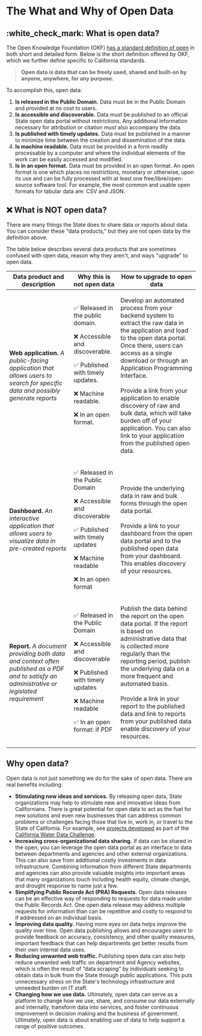 # The What and Why of Open Data

## :white\_check\_mark: What is open data?

The Open Knowledge Foundation (OKF) [has a standard definition of open](https://opendefinition.org/od/2.1/en/) in both short and detailed form. Below is the short definition offered by OKF, which we further define specific to California standards.

> **Open data is data that can be freely used, shared and built-on by anyone, anywhere, for any purpose.**

To accomplish this, open data:

1. **Is released in the Public Domain.** Data must be in the Public Domain and provided at no cost to users.
2. **Is accessible and discoverable.** Data must be published to an official State open data portal without restrictions. Any additional information necessary for attribution or citation _must_ also accompany the data.
3. **Is published with timely updates.** Data must be published in a manner to minimize time between the creation and dissemination of the data.
4. **Is machine readable.** Data must be provided in a form readily processable by a computer and where the individual elements of the work can be easily accessed and modified.
5. **Is in an open format.** Data must be provided in an open format. An open format is one which places no restrictions, monetary or otherwise, upon its use and can be fully processed with at least one free/libre/open-source software tool. For example, the most common and usable open formats for tabular data are: CSV and JSON.

## :x: What is NOT open data?

There are many things the State does to share data or reports about data. You can consider these "data products," but they are not open data by the definition above.&#x20;

The table below describes several data products that are sometimes confused with open data, reason why they aren't, and ways "upgrade" to open data.

| Data product and description                                                                                                                 | Why this is not open data                                                                                                                                                                                                                                                                                                                                                                                                                                                                                                                                                                              | How to upgrade to open data                                                                                                                                                                                                                                                                                                                                                                                                                            |
| -------------------------------------------------------------------------------------------------------------------------------------------- | ------------------------------------------------------------------------------------------------------------------------------------------------------------------------------------------------------------------------------------------------------------------------------------------------------------------------------------------------------------------------------------------------------------------------------------------------------------------------------------------------------------------------------------------------------------------------------------------------------ | ------------------------------------------------------------------------------------------------------------------------------------------------------------------------------------------------------------------------------------------------------------------------------------------------------------------------------------------------------------------------------------------------------------------------------------------------------ |
| **Web application.** _A public-facing application that allows users to search for specific data and possibly generate reports_               | <p><span data-gb-custom-inline data-tag="emoji" data-code="2705">✅</span> Released in the public domain. </p><p></p><p><span data-gb-custom-inline data-tag="emoji" data-code="274c">❌</span> Accessible and discoverable.</p><p></p><p><span data-gb-custom-inline data-tag="emoji" data-code="2705">✅</span> Published with timely updates.</p><p></p><p><span data-gb-custom-inline data-tag="emoji" data-code="274c">❌</span> <em></em> Machine readable.</p><p></p><p><span data-gb-custom-inline data-tag="emoji" data-code="274c">❌</span> In an open format. </p><p></p><p></p><p><br><br></p> | <p>Develop an automated process from your backend system to extract the raw data in the application and load to the open data portal. Once there, users can access as a single download or through an Application Programming Interface.<br><br>Provide a link from your application to enable discovery of raw and bulk data, which will take burden off of your application. You can also link to your application from the published open data.</p> |
| **Dashboard.** _An interactive application that allows users to visualize data in pre-created reports_                                       | <p><span data-gb-custom-inline data-tag="emoji" data-code="2705">✅</span> Released in the Public Domain<br></p><p><span data-gb-custom-inline data-tag="emoji" data-code="274c">❌</span> Accessible and discoverable<br></p><p><span data-gb-custom-inline data-tag="emoji" data-code="2705">✅</span> Published with timely updates<br></p><p><span data-gb-custom-inline data-tag="emoji" data-code="274c">❌</span> Machine readable<br></p><p><span data-gb-custom-inline data-tag="emoji" data-code="274c">❌</span> In an open format</p>                                                           | <p>Provide the underlying data in raw and bulk forms through the open data portal. <br><br>Provide a link to your dashboard from the open data portal and to the published open data from your dashboard. This enables discovery of your resources.</p>                                                                                                                                                                                                |
| **Report.** _A document providing both data and context often published as a PDF and to satisfy an administrative or legislated requirement_ | <p><span data-gb-custom-inline data-tag="emoji" data-code="2705">✅</span> Released in the Public Domain<br></p><p><span data-gb-custom-inline data-tag="emoji" data-code="274c">❌</span> Accessible and discoverable<br></p><p><span data-gb-custom-inline data-tag="emoji" data-code="274c">❌</span> Published with timely updates<br></p><p><span data-gb-custom-inline data-tag="emoji" data-code="274c">❌</span> Machine readable<br></p><p><span data-gb-custom-inline data-tag="emoji" data-code="2705">✅</span> In an open format: if PDF</p>                                                   | <p>Publish the data behind the report on the open data portal. If the report is based on administrative data that is collected more regularly than the reporting period, publish the underlying data on a more frequent and automated basis.<br><br>Provide a link in your report to the published data and link to reports from your published data enable discovery of your resources.</p>                                                           |

## Why open data?

Open data is not just something we do for the sake of open data. There are real benefits including:

* **Stimulating new ideas and services.** By releasing open data, State organizations may help to stimulate new and innovative ideas from Californians. There is great potential for open data to act as the fuel for new solutions and even new businesses that can address common problems or challenges facing those that live in, work in, or travel to the State of California. For example, see [projects developed](https://waterdatacollaborative.github.io/project/) as part of the [California Water Data Challenge](https://waterchallenge.data.ca.gov).
* **Increasing cross-organizational data sharing.** If data can be shared in the open, you can leverage the open data portal as an interface to data between departments and agencies and other external organizations. This can also save from additional costly investments in data infrastructure. Combining information from different State departments and agencies can also provide valuable insights into important areas that many organizations touch including health equity, climate change, and drought response to name just a few.
* **Simplifying Public Records Act (PRA) Requests.** Open data releases can be an effective way of responding to requests for data made under the Public Records Act. One open data release may address multiple requests for information than can be repetitive and costly to respond to if addressed on an individual basis.
* **Improving data quality.** Having more eyes on data helps improve the quality over time. Open data publishing allows and encourages users to provide feedback on accuracy, consistency, and other quality measures, important feedback that can help departments get better results from their own internal data uses.&#x20;
* **Reducing unwanted web traffic.** Publishing open data can also help reduce unwanted web traffic on department and Agency websites, which is often the result of “data scraping” by individuals seeking to obtain data in bulk from the State through public applications. This puts unnecessary stress on the State's technology infrastructure and unneeded burden on IT staff.
* **Changing how we use data.** Ultimately, open data can serve as a platform to change how we use, share, and consume our data externally and internally, transform data into services, and foster continuous improvement in decision making and the business of government. Ultimately, open data is about enabling use of data to help support a range of positive outcomes.

